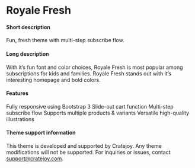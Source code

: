 Royale Fresh
===============

#### Short description
Fun, fresh theme with multi-step subscribe flow. 

#### Long description
With it’s fun font and color choices, Royale Fresh is most popular
among subscriptions for kids and families. Royale Fresh stands out with
it’s interesting homepage and bold colors. 

#### Features
Fully responsive using Bootstrap 3
Slide-out cart function
Multi-step subscribe flow
Supports multiple products & variants
Versatile high-quality illustrations 

#### Theme support information
This theme is developed and supported by Cratejoy. Any theme
modifications will not be supported. For inquiries or issues, contact
support@cratejoy.com.
